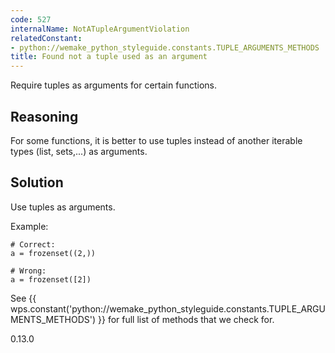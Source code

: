 ```yaml
---
code: 527
internalName: NotATupleArgumentViolation
relatedConstant:
- python://wemake_python_styleguide.constants.TUPLE_ARGUMENTS_METHODS
title: Found not a tuple used as an argument
---
```


Require tuples as arguments for certain functions.

## Reasoning
For some functions, it is better to use tuples instead of another
iterable types (list, sets,...) as arguments.

## Solution
Use tuples as arguments.

Example:

    # Correct:
    a = frozenset((2,))
    
    # Wrong:
    a = frozenset([2])

See {{ wps.constant('python://wemake_python_styleguide.constants.TUPLE_ARGUMENTS_METHODS') }} for
full list of methods that we check for.

<div class="versionadded">

0.13.0

</div>